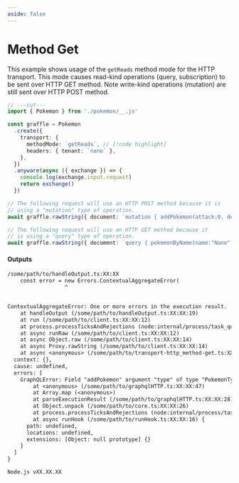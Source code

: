 ```yaml
---
aside: false
---
```


# Method Get

This example shows usage of the `getReads` method mode for the HTTP transport. This mode causes read-kind operations (query, subscription)
to be sent over HTTP GET method. Note write-kind operations (mutation) are still sent over HTTP POST method.

<!-- dprint-ignore-start -->
```ts twoslash
// ---cut---
import { Pokemon } from './pokemon/__.js'

const graffle = Pokemon
  .create({
    transport: {
      methodMode: `getReads`, // [!code highlight]
      headers: { tenant: `nano` },
    },
  })
  .anyware(async ({ exchange }) => {
    console.log(exchange.input.request)
    return exchange()
  })

// The following request will use an HTTP POST method because it is
// using a "mutation" type of operation.
await graffle.rawString({ document: `mutation { addPokemon(attack:0, defense:0, hp:1, name:"Nano") { name } }` })

// The following request will use an HTTP GET method because it
// is using a "query" type of operation.
await graffle.rawString({ document: `query { pokemonByName(name:"Nano") { hp } }` })
```
<!-- dprint-ignore-end -->

#### Outputs

<!-- dprint-ignore-start -->
```txt
/some/path/to/handleOutput.ts:XX:XX
    const error = new Errors.ContextualAggregateError(
                  ^


ContextualAggregateError: One or more errors in the execution result.
    at handleOutput (/some/path/to/handleOutput.ts:XX:XX:19)
    at run (/some/path/to/client.ts:XX:XX:12)
    at process.processTicksAndRejections (node:internal/process/task_queues:XX:XX)
    at async runRaw (/some/path/to/client.ts:XX:XX:12)
    at async Object.raw (/some/path/to/client.ts:XX:XX:14)
    at async Proxy.rawString (/some/path/to/client.ts:XX:XX:14)
    at async <anonymous> (/some/path/to/transport-http_method-get.ts:XX:XX:1) {
  context: {},
  cause: undefined,
  errors: [
    GraphQLError: Field "addPokemon" argument "type" of type "PokemonType!" is required, but it was not provided.
        at <anonymous> (/some/path/to/graphqlHTTP.ts:XX:XX:47)
        at Array.map (<anonymous>)
        at parseExecutionResult (/some/path/to/graphqlHTTP.ts:XX:XX:28)
        at Object.unpack (/some/path/to/core.ts:XX:XX:26)
        at process.processTicksAndRejections (node:internal/process/task_queues:XX:XX)
        at async runHook (/some/path/to/runHook.ts:XX:XX:16) {
      path: undefined,
      locations: undefined,
      extensions: [Object: null prototype] {}
    }
  ]
}

Node.js vXX.XX.XX
```
<!-- dprint-ignore-end -->
